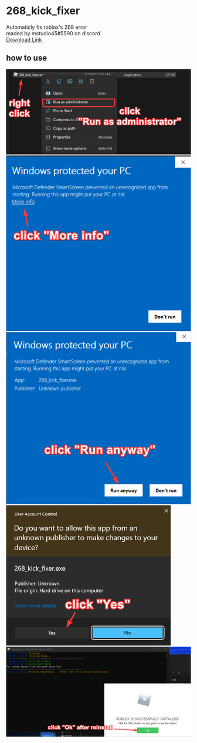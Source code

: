 # 268_kick_fixer
Automaticly fix roblox's 268 error <br />
maded by mstudio45#5590 on discord <br />
[Download Link](https://github.com/rbxlscripts/268_kick_fixer/raw/main/268_kick_fixer.exe) <br />
## how to use
![1](https://github.com/rbxlscripts/268_kick_fixer/blob/main/tutorial/1.png?raw=true) <br />
![2](https://github.com/rbxlscripts/268_kick_fixer/blob/main/tutorial/2.png?raw=true) <br />
![3](https://github.com/rbxlscripts/268_kick_fixer/blob/main/tutorial/3.png?raw=true) <br />
![4](https://github.com/rbxlscripts/268_kick_fixer/blob/main/tutorial/4.png?raw=true) <br />
![5](https://github.com/rbxlscripts/268_kick_fixer/blob/main/tutorial/5.png?raw=true) <br />
